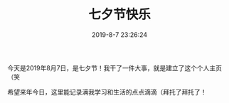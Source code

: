 ﻿---
title: 七夕节快乐
date: 2019-8-7 23:26:24
tags: 
- 杂记
categories:
- 杂记
hidden: true
---
今天是2019年8月7日，是七夕节！我干了一件大事，就是建立了这个个人主页（笑

希望来年今日，这里能记录满我学习和生活的点点滴滴（拜托了拜托了！


